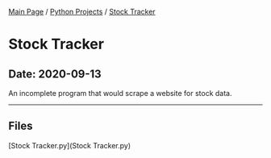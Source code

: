 [Main Page](/) / [Python Projects](/python) / [Stock Tracker](/python/2020-09-13_Stock_Tracker)

# Stock Tracker

## Date: 2020-09-13

An incomplete program that would scrape a website for stock data.

-----

## Files

[Stock Tracker.py](Stock Tracker.py)